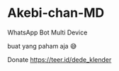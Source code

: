 # Akebi-chan-MD
WhatsApp Bot Multi Device


buat yang paham aja 😅

Donate
https://teer.id/dede_klender
